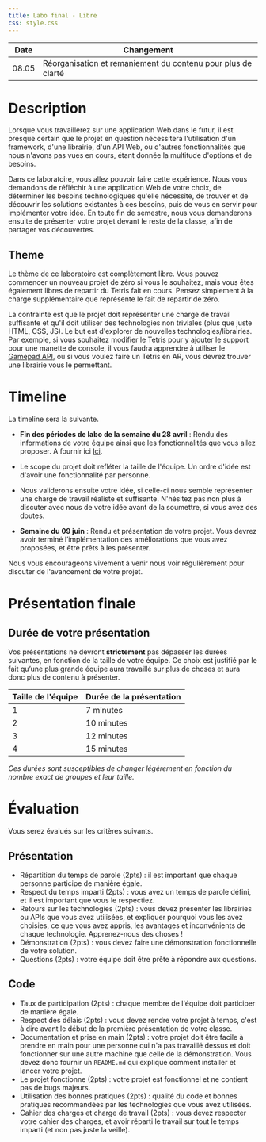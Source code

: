 ```yaml
---
title: Labo final - Libre
css: style.css
---
```


| Date  | Changement                                                      |
|-------|-----------------------------------------------------------------|
| 08.05 | Réorganisation et remaniement du contenu pour plus de clarté |

# Description

Lorsque vous travaillerez sur une application Web dans le futur, il est presque
certain que le projet en question nécessitera l'utilisation d'un framework,
d'une librairie, d'un API Web, ou d'autres fonctionnalités que nous n'avons pas
vues en cours, étant donnée la multitude d'options et de besoins.

Dans ce laboratoire, vous allez pouvoir faire cette expérience. Nous vous
demandons de réfléchir à une application Web de votre choix, de déterminer les
besoins technologiques qu'elle nécessite, de trouver et de découvrir les
solutions existantes à ces besoins, puis de vous en servir pour implémenter
votre idée. En toute fin de semestre, nous vous demanderons ensuite de présenter
votre projet devant le reste de la classe, afin de partager vos découvertes.

## Theme

Le thème de ce laboratoire est complètement libre. Vous pouvez commencer un
nouveau projet de zéro si vous le souhaitez, mais vous êtes également libres de
repartir du Tetris fait en cours. Pensez simplement à la charge supplémentaire que représente le
fait de repartir de zéro.

La contrainte est que le projet doit représenter une charge de travail suffisante et qu'il doit utiliser des technologies non triviales (plus que juste HTML, CSS, JS). Le but est d'explorer de nouvelles technologies/librairies.
Par exemple, si vous souhaitez modifier le Tetris pour y ajouter le support pour une manette de console, il vous faudra apprendre à utiliser le [Gamepad API](https://developer.mozilla.org/en-US/docs/Games/Techniques/Controls_Gamepad_API), 
ou si vous voulez faire un Tetris en AR, vous devrez trouver une librairie vous le permettant.

# Timeline

La timeline sera la suivante.

-  **Fin des périodes de labo de la semaine du 28 avril** : Rendu des
   informations de votre équipe ainsi que les fonctionnalités que vous allez
   proposer. A fournir ici [Ici](https://hessoit-my.sharepoint.com/:x:/r/personal/olivier_tischhau_hes-so_ch/Documents/Web-C%20-%202025.xlsx?d=weedf6970141c4859902a1fa0cb179a23&csf=1&web=1&e=Fr2MKR).

  - Le scope du projet doit refléter la taille de l'équipe. Un ordre d'idée est
    d'avoir une fonctionnalité par personne. 
    <!-- (par exemple, une application en
    React, affichant des graphiques interactifs, et une carte dynamique avec
    Leaflet pourrait être un projet pour 3 personnes). -->
- Nous validerons ensuite votre idée, si celle-ci nous semble représenter une
  charge de travail réaliste et suffisante. N'hésitez pas non plus à
    discuter avec nous de votre idée avant de la soumettre, si vous avez des
    doutes.

- **Semaine du 09 juin** : Rendu et présentation de votre projet. Vous devrez
  avoir terminé l’implémentation des améliorations que vous avez proposées, et
  être prêts à les présenter.

Nous vous encourageons vivement à venir nous voir régulièrement pour discuter de
l'avancement de votre projet.

# Présentation finale

## Durée de votre présentation

Vos présentations ne devront **strictement** pas dépasser les durées suivantes,
en fonction de la taille de votre équipe. Ce choix est justifié par le fait
qu’une plus grande équipe aura travaillé sur plus de choses et aura donc plus de
contenu à présenter.

| Taille de l'équipe | Durée de la présentation |
| ------------------ | ------------------------ |
| 1                  | 7 minutes                |
| 2                  | 10 minutes               |
| 3                  | 12 minutes               |
| 4                  | 15 minutes               |

_Ces durées sont susceptibles de changer légèrement en fonction du nombre exact
de groupes et leur taille._

# Évaluation

Vous serez évalués sur les critères suivants.

<!--
Critères de notation:

- 0 point - Le critère n'est pas respecté
- 1 point - Le critère est partiellement respecté
- 2 points - Le critère est respecté
-->

## Présentation

- Répartition du temps de parole (2pts) : il est important que chaque personne
  participe de manière égale.
- Respect du temps imparti (2pts) : vous avez un temps de parole défini, et il
  est important que vous le respectiez.
- Retours sur les technologies (2pts) : vous devez présenter les librairies ou
  APIs que vous avez utilisées, et expliquer pourquoi vous les avez choisies, ce
  que vous avez appris, les avantages et inconvénients de chaque technologie.
  Apprenez-nous des choses !
- Démonstration (2pts) : vous devez faire une démonstration fonctionnelle de
  votre solution.
- Questions (2pts) : votre équipe doit être prête à répondre aux questions.

## Code

- Taux de participation (2pts) : chaque membre de l'équipe doit participer de
  manière égale.
- Respect des délais (2pts) : vous devez rendre votre projet à temps, c'est à
  dire avant le début de la première présentation de votre classe.
- Documentation et prise en main (2pts) : votre projet doit être facile à
  prendre en main pour une personne qui n'a pas travaillé dessus et doit
  fonctionner sur une autre machine que celle de la démonstration. Vous devez
  donc fournir un `README.md` qui explique comment installer et lancer votre
  projet.
- Le projet fonctionne (2pts) : votre projet est fonctionnel et ne contient pas
  de bugs majeurs.
- Utilisation des bonnes pratiques (2pts) : qualité du code et bonnes pratiques
  recommandées par les technologies que vous avez utilisées.
- Cahier des charges et charge de travail (2pts) : vous devez respecter votre
  cahier des charges, et avoir réparti le travail sur tout le temps imparti (et non pas juste la veille).

<!-- 
## Ordre de passage

L'ordre de passage a été généré aléatoirement. Il est donné ici, avec les
horaires que nous souhaitons respecter.

| Équipe                   | Heure de passage |
| ------------------------ | ---------------- |

-->
